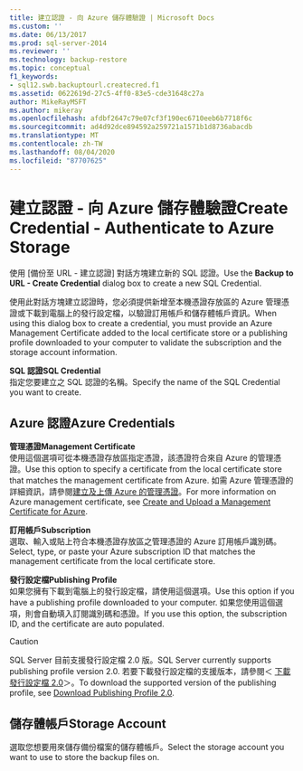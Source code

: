 ```yaml
---
title: 建立認證 - 向 Azure 儲存體驗證 | Microsoft Docs
ms.custom: ''
ms.date: 06/13/2017
ms.prod: sql-server-2014
ms.reviewer: ''
ms.technology: backup-restore
ms.topic: conceptual
f1_keywords:
- sql12.swb.backuptourl.createcred.f1
ms.assetid: 0622619d-27c5-4ff0-83e5-cde31648c27a
author: MikeRayMSFT
ms.author: mikeray
ms.openlocfilehash: afdbf2647c79e07cf3f190ec6710eeb6b7718f6c
ms.sourcegitcommit: ad4d92dce894592a259721a1571b1d8736abacdb
ms.translationtype: MT
ms.contentlocale: zh-TW
ms.lasthandoff: 08/04/2020
ms.locfileid: "87707625"
---
```

# <a name="create-credential---authenticate-to-azure-storage"></a><span data-ttu-id="4a334-102">建立認證 - 向 Azure 儲存體驗證</span><span class="sxs-lookup"><span data-stu-id="4a334-102">Create Credential - Authenticate to Azure Storage</span></span>
  <span data-ttu-id="4a334-103">使用 [備份至 URL - 建立認證]  對話方塊建立新的 SQL 認證。</span><span class="sxs-lookup"><span data-stu-id="4a334-103">Use the **Backup to URL - Create Credential** dialog box to create a new SQL Credential.</span></span>  
  
 <span data-ttu-id="4a334-104">使用此對話方塊建立認證時，您必須提供新增至本機憑證存放區的 Azure 管理憑證或下載到電腦上的發行設定檔，以驗證訂用帳戶和儲存體帳戶資訊。</span><span class="sxs-lookup"><span data-stu-id="4a334-104">When using this dialog box to create a credential, you must provide an Azure Management Certificate added to the local certificate store or a publishing profile downloaded to your computer to validate the subscription and the storage account information.</span></span>  
  
 <span data-ttu-id="4a334-105">**SQL 認證**</span><span class="sxs-lookup"><span data-stu-id="4a334-105">**SQL Credential**</span></span>  
 <span data-ttu-id="4a334-106">指定您要建立之 SQL 認證的名稱。</span><span class="sxs-lookup"><span data-stu-id="4a334-106">Specify the name of the SQL Credential you want to create.</span></span>  
  
## <a name="azure-credentials"></a><span data-ttu-id="4a334-107">Azure 認證</span><span class="sxs-lookup"><span data-stu-id="4a334-107">Azure Credentials</span></span>  
 <span data-ttu-id="4a334-108">**管理憑證**</span><span class="sxs-lookup"><span data-stu-id="4a334-108">**Management Certificate**</span></span>  
 <span data-ttu-id="4a334-109">使用這個選項可從本機憑證存放區指定憑證，該憑證符合來自 Azure 的管理憑證。</span><span class="sxs-lookup"><span data-stu-id="4a334-109">Use this option to specify a certificate from the local certificate store that matches the management certificate from Azure.</span></span> <span data-ttu-id="4a334-110">如需 Azure 管理憑證的詳細資訊，請參閱[建立及上傳 Azure 的管理憑證](https://go.microsoft.com/fwlink/?LinkId=320781)。</span><span class="sxs-lookup"><span data-stu-id="4a334-110">For more information on Azure management certificate, see [Create and Upload a Management Certificate for Azure](https://go.microsoft.com/fwlink/?LinkId=320781).</span></span>  
  
 <span data-ttu-id="4a334-111">**訂用帳戶**</span><span class="sxs-lookup"><span data-stu-id="4a334-111">**Subscription**</span></span>  
 <span data-ttu-id="4a334-112">選取、輸入或貼上符合本機憑證存放區之管理憑證的 Azure 訂用帳戶識別碼。</span><span class="sxs-lookup"><span data-stu-id="4a334-112">Select, type, or paste your Azure subscription ID that matches the management certificate from the local certificate store.</span></span>  
  
 <span data-ttu-id="4a334-113">**發行設定檔**</span><span class="sxs-lookup"><span data-stu-id="4a334-113">**Publishing Profile**</span></span>  
 <span data-ttu-id="4a334-114">如果您擁有下載到電腦上的發行設定檔，請使用這個選項。</span><span class="sxs-lookup"><span data-stu-id="4a334-114">Use this option if you have a publishing profile downloaded to your computer.</span></span> <span data-ttu-id="4a334-115">如果您使用這個選項，則會自動填入訂閱識別碼和憑證。</span><span class="sxs-lookup"><span data-stu-id="4a334-115">If you use this option, the subscription ID, and the certificate are auto populated.</span></span>  
  
> [!CAUTION]  
>  <span data-ttu-id="4a334-116">SQL Server 目前支援發行設定檔 2.0 版。</span><span class="sxs-lookup"><span data-stu-id="4a334-116">SQL Server currently supports publishing profile version 2.0.</span></span> <span data-ttu-id="4a334-117">若要下載發行設定檔的支援版本，請參閱＜ [下載發行設定檔 2.0](https://go.microsoft.com/fwlink/?LinkId=396421)＞。</span><span class="sxs-lookup"><span data-stu-id="4a334-117">To download the supported version of the publishing profile, see [Download Publishing Profile 2.0](https://go.microsoft.com/fwlink/?LinkId=396421).</span></span>  
  
## <a name="storage-account"></a><span data-ttu-id="4a334-118">儲存體帳戶</span><span class="sxs-lookup"><span data-stu-id="4a334-118">Storage Account</span></span>  
 <span data-ttu-id="4a334-119">選取您想要用來儲存備份檔案的儲存體帳戶。</span><span class="sxs-lookup"><span data-stu-id="4a334-119">Select the storage account you want to use to store the backup files on.</span></span>  
  
  
